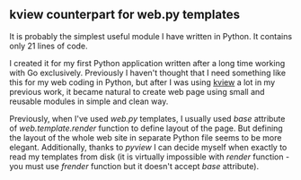 ## kview counterpart for web.py templates

It is probably the simplest useful module I have written in Python. It contains
only 21 lines of code.

I created it for my first Python application written after a long time working
with Go exclusively. Previously I haven't thought that I need something like this
for my web coding in Python, but after I was using
[kview](https://github.com/ziutek/kview) a lot in my previous work, it became
natural to create web page using small and reusable modules in simple and clean
way.

Previously, when I've used *web.py* templates, I usually used *base* attribute
of *web.template.render* function to define layout of the page. But defining
the layout of the whole web site in separate Python file seems to be more
elegant. Additionally, thanks to *pyview* I can decide myself when exactly to
read my templates from disk (it is virtually impossible with
*render* function - you must use *frender* function but it doesn't accept *base*
attribute).
